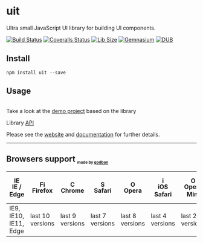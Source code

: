 # uit

Ultra small JavaScript UI library for building UI components.

[![Build Status](https://travis-ci.org/AntonLapshin/uit.svg?branch=master)](https://travis-ci.org/AntonLapshin/uit)
[![Coveralls Status](https://coveralls.io/repos/github/AntonLapshin/uit/badge.svg?branch=master&v=1)](https://coveralls.io/github/AntonLapshin/uit?branch=master)
[![Lib Size](http://img.badgesize.io/AntonLapshin/uit/master/bin/uit.min.js.svg?compression=gzip)](https://github.com/AntonLapshin/uit/blob/master/dist/uit.min.js)
[![Gemnasium](https://img.shields.io/gemnasium/mathiasbynens/he.svg)]()
[![DUB](https://img.shields.io/dub/l/vibe-d.svg)]()

Install
-------

    npm install uit --save

Usage
-----

```html

```

Take a look at the [demo project](https://gymgametest.appspot.com) based on the library

Library [API](api.md)

Please see the [website](http://antonlapshin.github.io/droplet.js/) and [documentation](http://docs.dropletjs.apiary.io/) for further details.

---

## Browsers support <sub><sup><sub><sub>made by <a href="https://godban.github.io">godban</a></sub></sub></sup></sub>

| [<img src="https://raw.githubusercontent.com/godban/browsers-support-badges/master/src/images/edge.png" alt="IE / Edge" width="16px" height="16px" />](http://godban.github.io/browsers-support-badges/)</br>IE / Edge | [<img src="https://raw.githubusercontent.com/godban/browsers-support-badges/master/src/images/firefox.png" alt="Firefox" width="16px" height="16px" />](http://godban.github.io/browsers-support-badges/)</br>Firefox | [<img src="https://raw.githubusercontent.com/godban/browsers-support-badges/master/src/images/chrome.png" alt="Chrome" width="16px" height="16px" />](http://godban.github.io/browsers-support-badges/)</br>Chrome | [<img src="https://raw.githubusercontent.com/godban/browsers-support-badges/master/src/images/safari.png" alt="Safari" width="16px" height="16px" />](http://godban.github.io/browsers-support-badges/)</br>Safari | [<img src="https://raw.githubusercontent.com/godban/browsers-support-badges/master/src/images/opera.png" alt="Opera" width="16px" height="16px" />](http://godban.github.io/browsers-support-badges/)</br>Opera | [<img src="https://raw.githubusercontent.com/godban/browsers-support-badges/master/src/images/safari-ios.png" alt="iOS Safari" width="16px" height="16px" />](http://godban.github.io/browsers-support-badges/)</br>iOS Safari | [<img src="https://raw.githubusercontent.com/godban/browsers-support-badges/master/src/images/opera-mini.png" alt="Opera Mini" width="16px" height="16px" />](http://godban.github.io/browsers-support-badges/)</br>Opera Mini | [<img src="https://raw.githubusercontent.com/godban/browsers-support-badges/master/src/images/chrome-android.png" alt="Chrome for Android" width="16px" height="16px" />](http://godban.github.io/browsers-support-badges/)</br>Chrome for Android |
| --------- | --------- | --------- | --------- | --------- | --------- | --------- | --------- |
| IE9, IE10, IE11, Edge| last 10 versions| last 9 versions| last 7 versions| last 8 versions| last 4 versions| last 2 versions| last 3 versions